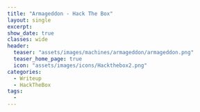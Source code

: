 ```yaml
---
title: "Armageddon - Hack The Box"
layout: single
excerpt:
show_date: true
classes: wide
header:
  teaser: "assets/images/machines/armageddon/armageddon.png"
  teaser_home_page: true
  icon: "assets/images/icons/Hackthebox2.png"
categories:
  - Writeup
  - HackTheBox
tags:
  -
---
```

